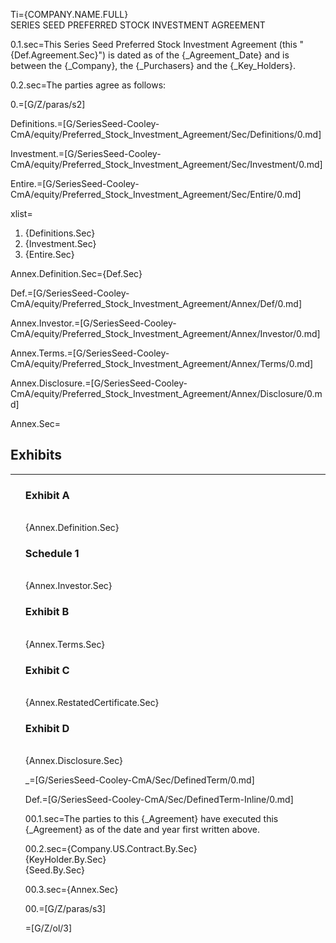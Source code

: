 Ti=<span style="text-transform: uppercase">{Company.Name.Full}<br>SERIES SEED PREFERRED STOCK INVESTMENT AGREEMENT</span>

0.1.sec=This Series Seed Preferred Stock Investment Agreement (this "{Def.Agreement.Sec}") is dated as of the {_Agreement_Date} and is between the {_Company}, the {_Purchasers} and the {_Key_Holders}.

0.2.sec=The parties agree as follows:

0.=[G/Z/paras/s2]

Definitions.=[G/SeriesSeed-Cooley-CmA/equity/Preferred_Stock_Investment_Agreement/Sec/Definitions/0.md]

Investment.=[G/SeriesSeed-Cooley-CmA/equity/Preferred_Stock_Investment_Agreement/Sec/Investment/0.md]

Entire.=[G/SeriesSeed-Cooley-CmA/equity/Preferred_Stock_Investment_Agreement/Sec/Entire/0.md]

xlist=<ol><li>{Definitions.Sec}<li>{Investment.Sec}<li>{Entire.Sec}</ol>

Annex.Definition.Sec={Def.Sec}

Def.=[G/SeriesSeed-Cooley-CmA/equity/Preferred_Stock_Investment_Agreement/Annex/Def/0.md]

Annex.Investor.=[G/SeriesSeed-Cooley-CmA/equity/Preferred_Stock_Investment_Agreement/Annex/Investor/0.md]

Annex.Terms.=[G/SeriesSeed-Cooley-CmA/equity/Preferred_Stock_Investment_Agreement/Annex/Terms/0.md]

Annex.Disclosure.=[G/SeriesSeed-Cooley-CmA/equity/Preferred_Stock_Investment_Agreement/Annex/Disclosure/0.md]  

Annex.Sec=<h2>Exhibits</h2><hr><ul type="none"><li><h3>Exhibit A</h3><br>{Annex.Definition.Sec}<li><h3>Schedule 1</h3><br>{Annex.Investor.Sec}<li><h3>Exhibit B</h3><br>{Annex.Terms.Sec}<li><h3>Exhibit C</h3><br>{Annex.RestatedCertificate.Sec}<li><h3>Exhibit D</h3><br>{Annex.Disclosure.Sec}<li>

_=[G/SeriesSeed-Cooley-CmA/Sec/DefinedTerm/0.md]

Def.=[G/SeriesSeed-Cooley-CmA/Sec/DefinedTerm-Inline/0.md]

00.1.sec=The parties to this {_Agreement} have executed this {_Agreement} as of the date and year first written above.

00.2.sec={Company.US.Contract.By.Sec}<br>{KeyHolder.By.Sec}<br>{Seed.By.Sec}

00.3.sec={Annex.Sec}

00.=[G/Z/paras/s3]

=[G/Z/ol/3]